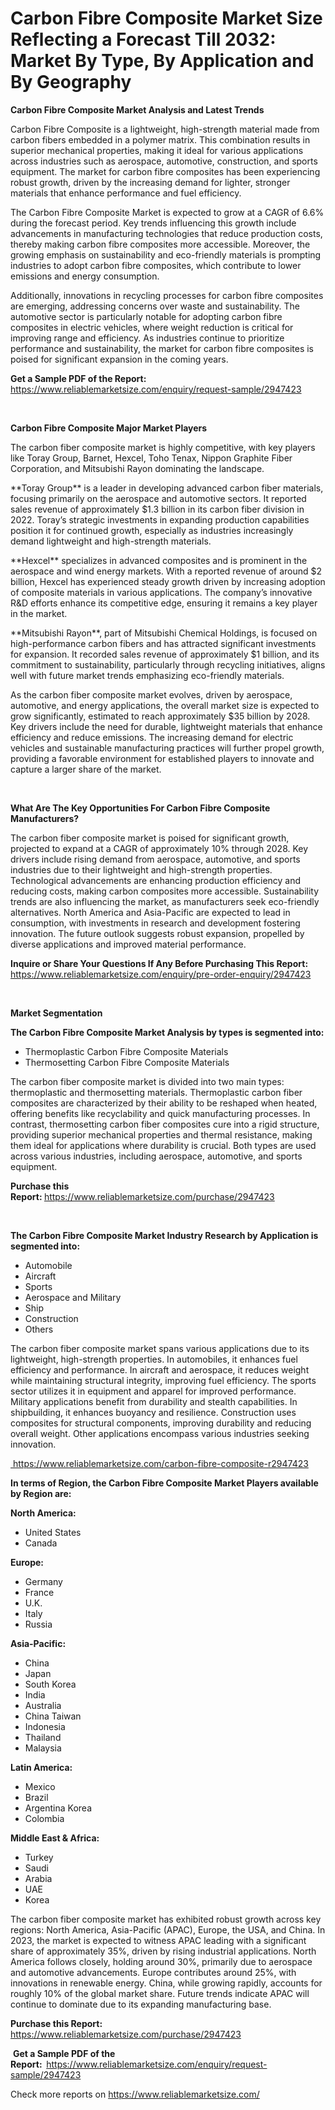 <p><h1>Carbon Fibre Composite Market Size Reflecting a Forecast Till 2032: Market By Type, By Application and By Geography</h1></p><p><strong>Carbon Fibre Composite Market Analysis and Latest Trends</strong></p>
<p><p>Carbon Fibre Composite is a lightweight, high-strength material made from carbon fibers embedded in a polymer matrix. This combination results in superior mechanical properties, making it ideal for various applications across industries such as aerospace, automotive, construction, and sports equipment. The market for carbon fibre composites has been experiencing robust growth, driven by the increasing demand for lighter, stronger materials that enhance performance and fuel efficiency.</p><p>The Carbon Fibre Composite Market is expected to grow at a CAGR of 6.6% during the forecast period. Key trends influencing this growth include advancements in manufacturing technologies that reduce production costs, thereby making carbon fibre composites more accessible. Moreover, the growing emphasis on sustainability and eco-friendly materials is prompting industries to adopt carbon fibre composites, which contribute to lower emissions and energy consumption.</p><p>Additionally, innovations in recycling processes for carbon fibre composites are emerging, addressing concerns over waste and sustainability. The automotive sector is particularly notable for adopting carbon fibre composites in electric vehicles, where weight reduction is critical for improving range and efficiency. As industries continue to prioritize performance and sustainability, the market for carbon fibre composites is poised for significant expansion in the coming years.</p></p>
<p><strong>Get a Sample PDF of the Report:&nbsp;</strong> <a href="https://www.reliablemarketsize.com/enquiry/request-sample/2947423?utm_campaign=1103&utm_medium=2&utm_source=Github&utm_content=ia&utm_term=12032025&utm_id=carbon-fibre-composite">https://www.reliablemarketsize.com/enquiry/request-sample/2947423</a></p>
<p>&nbsp;</p>
<p><strong>Carbon Fibre Composite Major Market Players</strong></p>
<p><p>The carbon fiber composite market is highly competitive, with key players like Toray Group, Barnet, Hexcel, Toho Tenax, Nippon Graphite Fiber Corporation, and Mitsubishi Rayon dominating the landscape.</p><p>**Toray Group** is a leader in developing advanced carbon fiber materials, focusing primarily on the aerospace and automotive sectors. It reported sales revenue of approximately $1.3 billion in its carbon fiber division in 2022. Toray’s strategic investments in expanding production capabilities position it for continued growth, especially as industries increasingly demand lightweight and high-strength materials.</p><p>**Hexcel** specializes in advanced composites and is prominent in the aerospace and wind energy markets. With a reported revenue of around $2 billion, Hexcel has experienced steady growth driven by increasing adoption of composite materials in various applications. The company’s innovative R&D efforts enhance its competitive edge, ensuring it remains a key player in the market.</p><p>**Mitsubishi Rayon**, part of Mitsubishi Chemical Holdings, is focused on high-performance carbon fibers and has attracted significant investments for expansion. It recorded sales revenue of approximately $1 billion, and its commitment to sustainability, particularly through recycling initiatives, aligns well with future market trends emphasizing eco-friendly materials.</p><p>As the carbon fiber composite market evolves, driven by aerospace, automotive, and energy applications, the overall market size is expected to grow significantly, estimated to reach approximately $35 billion by 2028. Key drivers include the need for durable, lightweight materials that enhance efficiency and reduce emissions. The increasing demand for electric vehicles and sustainable manufacturing practices will further propel growth, providing a favorable environment for established players to innovate and capture a larger share of the market.</p></p>
<p>&nbsp;</p>
<p><strong>What Are The Key Opportunities For Carbon Fibre Composite Manufacturers?</strong></p>
<p><p>The carbon fiber composite market is poised for significant growth, projected to expand at a CAGR of approximately 10% through 2028. Key drivers include rising demand from aerospace, automotive, and sports industries due to their lightweight and high-strength properties. Technological advancements are enhancing production efficiency and reducing costs, making carbon composites more accessible. Sustainability trends are also influencing the market, as manufacturers seek eco-friendly alternatives. North America and Asia-Pacific are expected to lead in consumption, with investments in research and development fostering innovation. The future outlook suggests robust expansion, propelled by diverse applications and improved material performance.</p></p>
<p><strong>Inquire or Share Your Questions If Any Before Purchasing This Report:</strong> <a href="https://www.reliablemarketsize.com/enquiry/pre-order-enquiry/2947423?utm_campaign=1103&utm_medium=2&utm_source=Github&utm_content=ia&utm_term=12032025&utm_id=carbon-fibre-composite">https://www.reliablemarketsize.com/enquiry/pre-order-enquiry/2947423</a></p>
<p>&nbsp;</p>
<p><strong>Market Segmentation</strong></p>
<p><strong>The Carbon Fibre Composite Market Analysis by types is segmented into:</strong></p>
<p><ul><li>Thermoplastic Carbon Fibre Composite Materials</li><li>Thermosetting Carbon Fibre Composite Materials</li></ul></p>
<p><p>The carbon fiber composite market is divided into two main types: thermoplastic and thermosetting materials. Thermoplastic carbon fiber composites are characterized by their ability to be reshaped when heated, offering benefits like recyclability and quick manufacturing processes. In contrast, thermosetting carbon fiber composites cure into a rigid structure, providing superior mechanical properties and thermal resistance, making them ideal for applications where durability is crucial. Both types are used across various industries, including aerospace, automotive, and sports equipment.</p></p>
<p><strong>Purchase this Report:&nbsp;</strong><a href="https://www.reliablemarketsize.com/purchase/2947423?utm_campaign=1103&utm_medium=2&utm_source=Github&utm_content=ia&utm_term=12032025&utm_id=carbon-fibre-composite">https://www.reliablemarketsize.com/purchase/2947423</a></p>
<p>&nbsp;</p>
<p><strong>The Carbon Fibre Composite Market Industry Research by Application is segmented into:</strong></p>
<p><ul><li>Automobile</li><li>Aircraft</li><li>Sports</li><li>Aerospace and Military</li><li>Ship</li><li>Construction</li><li>Others</li></ul></p>
<p><p>The carbon fiber composite market spans various applications due to its lightweight, high-strength properties. In automobiles, it enhances fuel efficiency and performance. In aircraft and aerospace, it reduces weight while maintaining structural integrity, improving fuel efficiency. The sports sector utilizes it in equipment and apparel for improved performance. Military applications benefit from durability and stealth capabilities. In shipbuilding, it enhances buoyancy and resilience. Construction uses composites for structural components, improving durability and reducing overall weight. Other applications encompass various industries seeking innovation.</p></p>
<p><a href="https://www.reliablemarketsize.com/carbon-fibre-composite-r2947423?utm_campaign=1103&utm_medium=2&utm_source=Github&utm_content=ia&utm_term=12032025&utm_id=carbon-fibre-composite">&nbsp;https://www.reliablemarketsize.com/carbon-fibre-composite-r2947423</a></p>
<p><strong>In terms of Region, the Carbon Fibre Composite Market Players available by Region are:</strong></p>
<p>
    <p> <strong> North America: </strong>
        <ul>
            <li>United States</li>
            <li>Canada</li>
        </ul>
        </p> 
    <p> <strong> Europe: </strong>
        <ul>
            <li>Germany</li>
            <li>France</li>
            <li>U.K.</li>
            <li>Italy</li>
            <li>Russia</li>
        </ul>
        </p> 
    <p> <strong> Asia-Pacific: </strong>
        <ul>
            <li>China</li>
            <li>Japan</li>
            <li>South Korea</li>
            <li>India</li>
            <li>Australia</li>
            <li>China Taiwan</li>
            <li>Indonesia</li>
            <li>Thailand</li>
            <li>Malaysia</li>
        </ul>
        </p> 
    <p> <strong> Latin America: </strong>
        <ul>
            <li>Mexico</li>
            <li>Brazil</li>
            <li>Argentina Korea</li>
            <li>Colombia</li>
        </ul>
        </p> 
    <p> <strong> Middle East & Africa: </strong>
        <ul>
            <li>Turkey</li>
            <li>Saudi</li>
            <li>Arabia</li>
            <li>UAE</li>
            <li>Korea</li>
        </ul>
    </p>
    </p>
<p><p>The carbon fiber composite market has exhibited robust growth across key regions: North America, Asia-Pacific (APAC), Europe, the USA, and China. In 2023, the market is expected to witness APAC leading with a significant share of approximately 35%, driven by rising industrial applications. North America follows closely, holding around 30%, primarily due to aerospace and automotive advancements. Europe contributes around 25%, with innovations in renewable energy. China, while growing rapidly, accounts for roughly 10% of the global market share. Future trends indicate APAC will continue to dominate due to its expanding manufacturing base.</p></p>
<p><strong>Purchase this Report: </strong><a href="https://www.reliablemarketsize.com/purchase/2947423?utm_campaign=1103&utm_medium=2&utm_source=Github&utm_content=ia&utm_term=12032025&utm_id=carbon-fibre-composite">https://www.reliablemarketsize.com/purchase/2947423</a></p>
<p>&nbsp;<strong>Get a Sample PDF of the Report:&nbsp;&nbsp;</strong><a href="https://www.reliablemarketsize.com/enquiry/request-sample/2947423?utm_campaign=1103&utm_medium=2&utm_source=Github&utm_content=ia&utm_term=12032025&utm_id=carbon-fibre-composite">https://www.reliablemarketsize.com/enquiry/request-sample/2947423</a></p>
<p><strong></strong></p>
<p>Check more reports on <a href="https://www.reliablemarketsize.com/?utm_campaign=1103&utm_medium=2&utm_source=Github&utm_content=ia&utm_term=12032025&utm_id=carbon-fibre-composite">https://www.reliablemarketsize.com/</a></p>